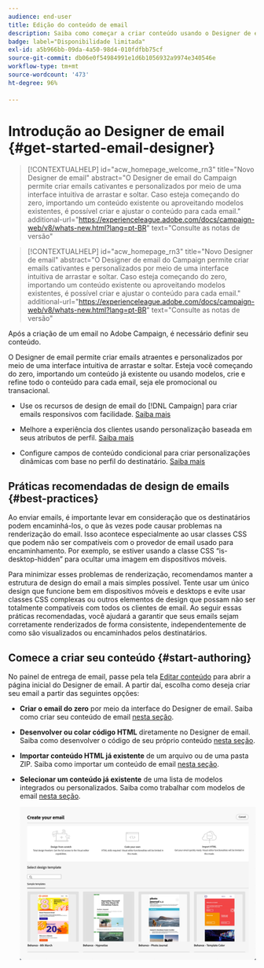 ```yaml
---
audience: end-user
title: Edição do conteúdo de email
description: Saiba como começar a criar conteúdo usando o Designer de email na interface do usuário da Web do Campaign
badge: label="Disponibilidade limitada"
exl-id: a5b966bb-09da-4a50-98d4-010fdfbb75cf
source-git-commit: db06e0f54984991e1d6b1056932a9974e340546e
workflow-type: tm+mt
source-wordcount: '473'
ht-degree: 96%

---
```


# Introdução ao Designer de email {#get-started-email-designer}

>[!CONTEXTUALHELP]
>id="acw_homepage_welcome_rn3"
>title="Novo Designer de email"
>abstract="O Designer de email do Campaign permite criar emails cativantes e personalizados por meio de uma interface intuitiva de arrastar e soltar. Caso esteja começando do zero, importando um conteúdo existente ou aproveitando modelos existentes, é possível criar e ajustar o conteúdo para cada email."
>additional-url="https://experienceleague.adobe.com/docs/campaign-web/v8/whats-new.html?lang=pt-BR" text="Consulte as notas de versão"


<!--TO REMOVE BELOW-->
>[!CONTEXTUALHELP]
>id="acw_homepage_rn3"
>title="Novo Designer de email"
>abstract="O Designer de email do Campaign permite criar emails cativantes e personalizados por meio de uma interface intuitiva de arrastar e soltar. Caso esteja começando do zero, importando um conteúdo existente ou aproveitando modelos existentes, é possível criar e ajustar o conteúdo para cada email."
>additional-url="https://experienceleague.adobe.com/docs/campaign-web/v8/whats-new.html?lang=pt-BR" text="Consulte as notas de versão"

<!--TO REMOVE ABOVE-->

Após a criação de um email no Adobe Campaign, é necessário definir seu conteúdo.

O Designer de email permite criar emails atraentes e personalizados por meio de uma interface intuitiva de arrastar e soltar. Esteja você começando do zero, importando um conteúdo já existente ou usando modelos, crie e refine todo o conteúdo para cada email, seja ele promocional ou transacional.

<!--Built to deliver HTML optimized for responsive design, the Email Designer allows you to easily define and apply visibility conditions and dynamic content to an email, template, or fragment directly through the user interface. You can seamlessly switch between the drag and drop interface and HTML code at the click of a button.

The Email Designer allows you to create email content and email content templates. It is compatible with simple emails, transactional emails, A/B test emails, multilingual emails, and recurring emails.-->

* Use os recursos de design de email do [!DNL Campaign] para criar emails responsivos com facilidade. [Saiba mais](create-email-content.md)

* Melhore a experiência dos clientes usando personalização baseada em seus atributos de perfil. [Saiba mais](../personalization/personalize.md)

* Configure campos de conteúdo condicional para criar personalizações dinâmicas com base no perfil do destinatário. [Saiba mais](../personalization/conditions.md)

## Práticas recomendadas de design de emails {#best-practices}

Ao enviar emails, é importante levar em consideração que os destinatários podem encaminhá-los, o que às vezes pode causar problemas na renderização do email. Isso acontece especialmente ao usar classes CSS que podem não ser compatíveis com o provedor de email usado para encaminhamento. Por exemplo, se estiver usando a classe CSS “is-desktop-hidden” para ocultar uma imagem em dispositivos móveis.

Para minimizar esses problemas de renderização, recomendamos manter a estrutura de design do email a mais simples possível. Tente usar um único design que funcione bem em dispositivos móveis e desktops e evite usar classes CSS complexas ou outros elementos de design que possam não ser totalmente compatíveis com todos os clientes de email. Ao seguir essas práticas recomendadas, você ajudará a garantir que seus emails sejam corretamente renderizados de forma consistente, independentemente de como são visualizados ou encaminhados pelos destinatários.

## Comece a criar seu conteúdo {#start-authoring}

No painel de entrega de email, passe pela tela [Editar conteúdo](edit-content.md) para abrir a página inicial do Designer de email. A partir daí, escolha como deseja criar seu email a partir das seguintes opções:

* **Criar o email do zero** por meio da interface do Designer de email. Saiba como criar seu conteúdo de email [nesta seção](create-email-content.md).

* **Desenvolver ou colar código HTML** diretamente no Designer de email. Saiba como desenvolver o código de seu próprio conteúdo [nesta seção](code-content.md).

* **Importar conteúdo HTML já existente** de um arquivo ou de uma pasta ZIP. Saiba como importar um conteúdo de email [nesta seção](existing-content.md).

* **Selecionar um conteúdo já existente** de uma lista de modelos integrados ou personalizados. Saiba como trabalhar com modelos de email [nesta seção](create-email-templates.md).

  ![](assets/email_designer_create_options.png)
